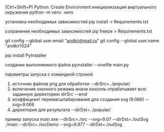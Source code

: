  (Ctrl+Shift+P) Python: Create Environment
инициализхация виртуального окружения
python -m venv .venv

установка необходимых зависимостей
pip install -r Requirements.txt

сохранение необходимых зависимостей
pip freeze > Requirements.txt

git config --global user.email "andkir@mail.ru"
git config --global user.name "andkir1024"

pip install PyInstaller

создание выполняемого файла
pyinstaller --onefile main.py

параметры запуска с командной строкой
1. источник файлов png для обработки
--dirSrc=../popular/
2. включение оконного режима иначи консоль отрабатывает всю заданную директорию dirSrc
--wnd
3. коэффициэнт перемасштабирования для  создания svg (9.066)
--svg=9.066
4. директория для результата
--dirDst=../popular/

пример запуска
main.exe --dirSrc=./src --svg=9.07 --dirDst=./outSvg
./main --dirSrc=./srcDemo --svg=9.977 --dirDst=./outSvg